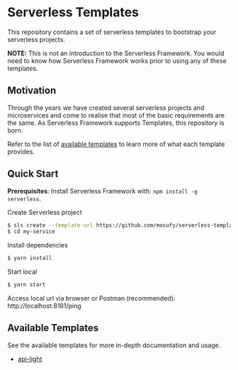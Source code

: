 # Serverless Templates
This repository contains a set of serverless templates to bootstrap your serverless projects.

**NOTE:** This is not an introduction to the Serverless Framework. You would need to know how Serverless Framework works prior to using any of these templates.

## Motivation
Through the years we have created several serverless projects and microservices and come to realise that most of the basic requirements are the same. As Serverless Framework supports Templates, this repository is born.

Refer to the list of [available templates](#available-templates) to learn more of what each template provides.

## Quick Start

**Prerequisites**: Install Serverless Framework with: `npm install -g serverless`.

Create Serverless project
```bash
$ sls create --template-url https://github.com/mosufy/serverless-templates/tree/master/api-light --path my-service
$ cd my-service
```

Install dependencies
```bash
$ yarn install
```

Start local
```bash
$ yarn start
```

Access local url via browser or Postman (recommended): http://localhost:8181/ping

## Available Templates
See the available templates for more in-depth documentation and usage.

- [api-light](https://github.com/mosufy/serverless-templates/tree/master/api-light)
